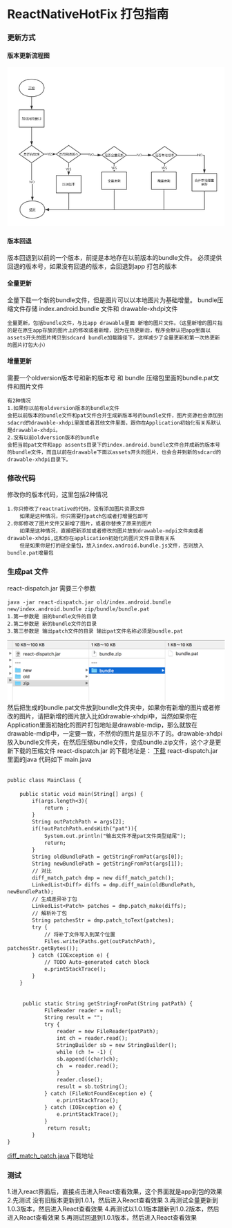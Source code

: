 # ReactNativeHotFix 打包指南
### 更新方式
#### 版本更新流程图
![图片](https://raw.githubusercontent.com/yangyunfeng666/image/master/reactnative_1.png)
#### 版本回退
版本回退到以前的一个版本，前提是本地存在以前版本的bundle文件。
必须提供回退的版本号，如果没有回退的版本，会回退到app 打包的版本
#### 全量更新
全量下载一个新的bundle文件，但是图片可以以本地图片为基础增量。
bundle压缩文件存储 index.android.bundle 文件和 drawable-xhdpi文件
```
全量更新，包括bundle文件，与比app drawable里面 新增的图片文件。（这里新增的图片指的是在原生app存放的图片上的修改或者新增，因为在热更新后，程序会默认把app里面以assets开头的图片拷贝到sdcard bundle加载路径下，这样减少了全量更新和第一次热更新的图片打包大小）
```
#### 增量更新
需要一个oldversion版本号和新的版本号 和 bundle 压缩包里面的bundle.pat文件和图片文件
```
有2种情况
1.如果你以前有oldversion版本的bundle文件
会把以前版本的bundle文件和pat文件合并生成新版本号的bundle文件，图片资源也会添加到sdacrd的drawable-xhdpi里面或者其他文件里面，跟你在Application初始化有关系默认是drawable-xhdpi。
2.没有以前oldversion版本的bundle
会把当前pat文件和app assents目录下的index.android.bundle文件合并成新的版本号的bundle文件，而且以前在drawable下面以assets开头的图片，也会合并到新的sdcard的drawable-xhdpi目录下。
```
### 修改代码
修改你的版本代码，这里包括2种情况
```
1.你只修改了reactnative的代码，没有添加图片资源文件
	如果是这种情况，你只需要打patch包或者打增量包即可
2.你即修改了图片文件又新增了图片，或者你替换了原来的图片
	如果是这种情况，直接把新添加或者修改的图片放到drawable-mdpi文件夹或者drawable-xhdpi,这和你在application初始化的图片文件目录有关系
	但是如果你是打的是全量包，放入index.android.bundle.js文件，否则放入bundle.pat增量包
```

### 生成pat 文件
react-dispatch.jar 需要三个参数
```
java -jar react-dispatch.jar old/index.android.bundle new/index.android.bundle zip/bundle/bundle.pat
1.第一参数是 旧的bundle文件的目录
2.第二参数是 新的bundle文件的目录
3.第三参数是 输出patch文件的目录 输出pat文件名称必须是bundle.pat
```
![](https://raw.githubusercontent.com/yangyunfeng666/image/master/reactnative_2.png)
然后把生成的bundle.pat文件放到bundle文件夹中，如果你有新增的图片或者修改的图片，请把新增的图片放入比如drawable-xhdpi中，当然如果你在Application里面初始化的图片打包地址是drawable-mdip，那么就放在drawable-mdip中，一定要一致，不然你的图片是显示不了的。drawable-xhdpi放入bundle文件夹，在然后压缩bundle文件，变成bundle.zip文件，这个才是更新下载的压缩文件
react-dispatch.jar 的下载地址是：
[下载](https://raw.githubusercontent.com/yangyunfeng666/image/master/react-dispatch.jar)
react-dispatch.jar 里面的java 代码如下
main.java
```

public class MainClass {

	public static void main(String[] args) {
		if(args.length<3){
			return ;
		}
		String outPatchPath = args[2];
		if(!outPatchPath.endsWith("pat")){
			System.out.println("输出文件不是pat文件类型结尾");
			return;
		}
		String oldBundlePath = getStringFromPat(args[0]);
		String newBundlePath = getStringFromPat(args[1]);
		// 对比
		diff_match_patch dmp = new diff_match_patch();
		LinkedList<Diff> diffs = dmp.diff_main(oldBundlePath, newBundlePath);
		// 生成差异补丁包
		LinkedList<Patch> patches = dmp.patch_make(diffs);
		// 解析补丁包
		String patchesStr = dmp.patch_toText(patches);
		try {
		    // 将补丁文件写入到某个位置
		    Files.write(Paths.get(outPatchPath), patchesStr.getBytes());
		} catch (IOException e) {
		    // TODO Auto-generated catch block
		    e.printStackTrace();
		}
	}


	 public static String getStringFromPat(String patPath) {
		    FileReader reader = null;
		    String result = "";
		    try {
		        reader = new FileReader(patPath);
		        int ch = reader.read();
		        StringBuilder sb = new StringBuilder();
		        while (ch != -1) {
		        sb.append((char)ch);
		        ch  = reader.read();
		        }
		        reader.close();
		        result = sb.toString();
		    } catch (FileNotFoundException e) {
		        e.printStackTrace();
		    } catch (IOException e) {
		        e.printStackTrace();
		    }
		     return result;
		}
}
```
[diff_match_patch.java](https://raw.githubusercontent.com/yangyunfeng666/image/master/diff_match_patch.java)下载地址
### 测试
1.进入react界面后，直接点击进入React查看效果，这个界面就是app到包的效果
2.先测试 没有旧版本更新到1.0.1，然后进入React查看效果
3.再测试全量更新到1.0.3版本，然后进入React查看效果
4.再测试以1.0.1版本跟新到1.0.2版本，然后进入React查看效果
5.再测试回退到1.0.1版本，然后进入React查看效果
